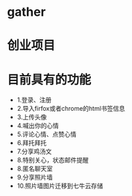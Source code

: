 gather
======
创业项目
======
目前具有的功能
===
- 1.登录、注册
- 2.导入firfox或者chrome的html书签信息
- 3.上传头像
- 4.喊出你的心情
- 5.评论心情、点赞心情
- 6.拜托拜托
- 7.分享鸡汤文
- 8.特别关心，状态邮件提醒
- 8.匿名聊天室
- 9.分享照片墙
- 10.照片墙图片迁移到七牛云存储
